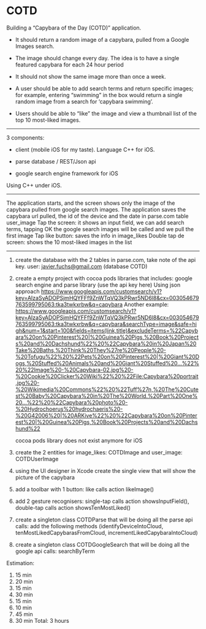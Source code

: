 # COTD
Building a “Capybara of the Day (COTD)” application. 

- It should return a random image of a capybara, pulled from a Google Images search. 

- The image should change every day. The idea is to have a single featured capybara for each 24 hour period

- It should not show the same image more than once a week.

- A user should be able to add search terms and return specific images; for example, entering “swimming” in the box would return a single random image from a search for ‘capybara swimming’.

- Users should be able to “like” the image and view a thumbnail list of the top 10 most-liked images.

--------------------------------------------------------------------------------

3 components:

- client (mobile iOS for my taste). Language C++ for iOS.

- parse database / REST/Json api

- google search engine framework for iOS

Using C++ under iOS.

--------------------------------------------------------------------------------

The application starts, and the screen shows only the image of the capybara pulled from google search images.
The application saves the capybara url pulled, the id of the device and the date in parse.com table user_image
Tap the screen: it shows an input field, we can add search terms, tapping OK the google search images will be called and we pull the first image
Tap like button: saves the info in image_likes
Double tap de screen: shows the 10 most-liked images in the list

--------------------------------------------------------------------------------


1. create the database with the 2 tables in parse.com, take note of the api key.
	user: javier.fuchs@gmail.com (database COTD)
2. create a empty project with cocoa pods libraries that includes: google search engine and parse library (use the api key here)
	Using json approach https://www.googleapis.com/customsearch/v1?key=AIzaSyADOPSjmHQYFFf9ZnWTqVQ3kPRwr5ND6l8&cx=003054679763599795063:tka3twkxrbw&q=capybara
	Another example: https://www.googleapis.com/customsearch/v1?key=AIzaSyADOPSjmHQYFFf9ZnWTqVQ3kPRwr5ND6l8&cx=003054679763599795063:tka3twkxrbw&q=capybara&searchType=image&safe=high&num=1&start=100&fields=items(link,title)&excludeTerms=%22Capybara%20on%20Pinterest%20|%20Guinea%20Pigs,%20Book%20Projects%20and%20Dachshund%22%20%22Capybara%20in%20Japan%20Take%20Baths,%20Think%20They%27re%20People%20-%20Tofugu%22%20%22Pets%20on%20Pinterest%20|%20Giant%20Dogs,%20Stuffed%20Animals%20and%20Giant%20Stuffed%20...%22%20%22Image%20-%20Capybara-02.jpg%20-%20Cookie%20Clicker%20Wiki%22%20%22File:Capybara%20portrait.jpg%20-%20Wikimedia%20Commons%22%20%22Tuff%27n,%20The%20Cutest%20Baby%20Capybara%20in%20The%20World.%20Part%20One%20...%22%20%22Capybara%20photo%20-%20Hydrochoerus%20hydrochaeris%20-%20G42006%20|%20ARKive%22%20%22Capybara%20on%20Pinterest%20|%20Guinea%20Pigs,%20Book%20Projects%20and%20Dachshund%22

	cocoa pods library does not exist anymore for iOS
3. create the 2 entities for image_likes: COTDImage and user_image: COTDUserImage
4. using the UI designer in Xcode create the single view that will show the picture of the capybara
5. add a toolbar with 1 button: like calls action likeImage()
6. add 2 gesture recognisers: single-tap calls action showsInputField(), double-tap calls action showsTenMostLiked()
7. create a singleton class COTDParse that will be doing all the parse api calls: add the following methods (identifyDeviceIntoCloud, tenMostLikedCapybarasFromCloud, incrementLikedCapybaraIntoCloud)
8. create a singleton class COTDGoogleSearch that will be doing all the google api calls: searchByTerm

Estimation:
1. 15 min
2. 20 min
3. 15 min
4. 30 min
5. 15 min
6. 10 min
7. 45 min
8. 30 min
Total: 3 hours

